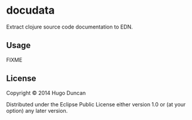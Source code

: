 # docudata

Extract clojure source code documentation to EDN.

## Usage

FIXME

## License

Copyright © 2014 Hugo Duncan

Distributed under the Eclipse Public License either version 1.0 or (at
your option) any later version.
